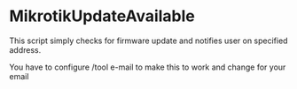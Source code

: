 # MikrotikUpdateAvailable

This script simply checks for firmware update and notifies user on specified
address.

You have to configure /tool e-mail to make this to work and change <Your email>
for your email
